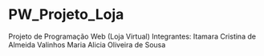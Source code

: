 # PW_Projeto_Loja
Projeto de Programação Web (Loja Virtual)
Integrantes: Itamara Cristina de Almeida Valinhos
             Maria Alicia Oliveira de Sousa

